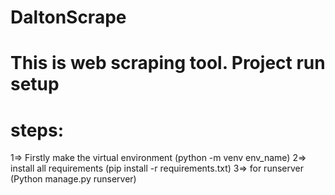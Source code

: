 # DaltonScrape
 This is web scraping tool.
Project run setup
===============
steps:
=====
1=> Firstly make the virtual environment (python -m venv env_name) 
2=> install all requirements (pip install -r requirements.txt) 
3=> for runserver (Python manage.py runserver)
